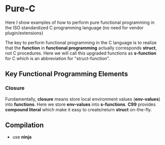 # Pure-C
Here I show examples of how to perform pure functional programming in
the ISO standardized C programming language
(no need for vendor plugin/extensions)

The key to perform functional programming in the C language
is to realize that the **function** in **functional programming**
actually corresponds **struct**, not C procedures.
Here we will call this upgraded functions as **s-function**
for C which is an abbreviation for "struct-function".  

## Key Functional Programming Elements
### Closure
Fundamentally, **closure** means store local environment
values (**env-values**) into **functions**.
Here we store **env-values** into **s-functions**.
**C99** provides **compound literal** which make it
easy to create/return **struct** on-the-fly.

## Compilation
* use **ninja**
